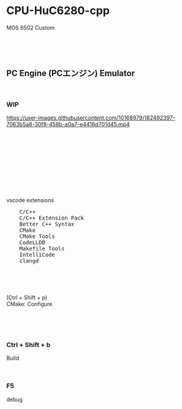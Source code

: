 # CPU-HuC6280-cpp
MOS 6502 Custom

<br><br><br>

## PC Engine (PCエンジン) Emulator

<br>

### WIP


https://user-images.githubusercontent.com/10168979/182492397-7063b5a8-30f8-458b-a0a7-e4416d701d45.mp4






<br><br><br><br><br><br>
<br><br><br>

vscode extensions

<pre>
    C/C++
    C/C++ Extension Pack
    Better C++ Syntax
    CMake
    CMake Tools
    CodeLLDB
    Makefile Tools
    IntelliCode
    clangd
</pre>

<br><br><br>

(Ctrl + Shift + p)  
CMake: Configure

<br><br><br>

### Ctrl + Shift + b

Build

<br>

### F5

debug

<br><br><br>

